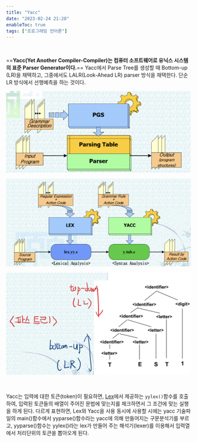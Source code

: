 ```yaml
---
title: "Yacc"
date: "2023-02-24 21:28"
enableToc: true
tags: ["프로그래밍 언어론"]
---
```


<br>

==**Yacc(Yet Another Compiler-Compiler)는 컴퓨터 소프트웨어로 유닉스 시스템의 표준 Parser Generator이다.**== Yacc에서 Parse Tree를 생성할 때 Bottom-up (LR)을 채택하고, 그중에서도 LALR(Look-Ahead LR) parser 방식을 채택한다. 단순 LR 방식에서 선행예측을 하는 것이다.

![](brain/image/Yacc-1.png)

![](brain/image/Yacc-2.png)

![](brain/image/Yacc-3.png)

<br>

Yacc는 입력에 대한 토큰(token)이 필요하면, [Lex](brain/CS/LT/Lex)에서 제공하는 `yylex()`함수를 호출하여, 입력된 토큰들의 배열이 주어진 문법에 맞는지를 체크하면서 그 조건에 맞는 실행을 하게 된다. 다르게 표현하면, Lex와 Yacc을 사용 동시에 사용할 시에는 yacc 기술파일의 main()함수에서 yyparse()함수라는 yacc에 의해 만들어지는 구문분석기를 부르고, yyparse()함수는 yylex()라는 lex가 만들어 주는 해석기(lexer)를 이용해서 입력열에서 처리단위의 토큰을 뽑아오게 된다.